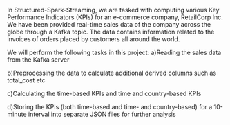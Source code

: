 In Structured-Spark-Streaming, we are tasked with computing various Key Performance Indicators (KPIs) for an e-commerce company, 
RetailCorp Inc. We have been provided real-time sales data of the 
company across the globe through a Kafka topic. The data contains information related to the invoices of orders placed by customers all around the world. 

We will perform the following tasks in this project:
  a)Reading the sales data from the Kafka server
  
  b)Preprocessing the data to calculate additional derived columns such as total_cost etc
  
  c)Calculating the time-based KPIs and time and country-based KPIs
  
  d)Storing the KPIs (both time-based and time- and country-based) for a 10-minute interval into separate JSON files for further analysis


